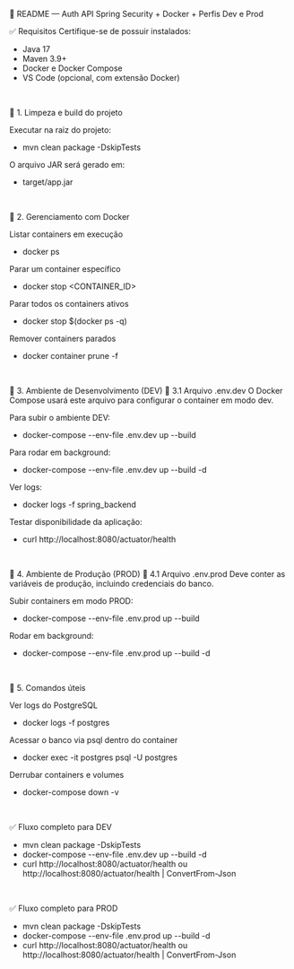 📌 README — Auth API Spring Security + Docker + Perfis Dev e Prod

✅ Requisitos
Certifique-se de possuir instalados:
* Java 17
* Maven 3.9+
* Docker e Docker Compose
* VS Code (opcional, com extensão Docker)
<br>


🧹 1. Limpeza e build do projeto

Executar na raiz do projeto:
* mvn clean package -DskipTests

O arquivo JAR será gerado em:
* target/app.jar
<br>


🐳 2. Gerenciamento com Docker

Listar containers em execução
* docker ps

Parar um container específico
* docker stop <CONTAINER_ID>

Parar todos os containers ativos
* docker stop $(docker ps -q)

Remover containers parados
* docker container prune -f
<br>


🌱 3. Ambiente de Desenvolvimento (DEV)
📄 3.1 Arquivo .env.dev
O Docker Compose usará este arquivo para configurar o container em modo dev.

Para subir o ambiente DEV:
* docker-compose --env-file .env.dev up --build

Para rodar em background:
* docker-compose --env-file .env.dev up --build -d

Ver logs:
* docker logs -f spring_backend

Testar disponibilidade da aplicação:
* curl http://localhost:8080/actuator/health
<br>


🚀 4. Ambiente de Produção (PROD)
📄 4.1 Arquivo .env.prod
Deve conter as variáveis de produção, incluindo credenciais do banco.

Subir containers em modo PROD:
* docker-compose --env-file .env.prod up --build

Rodar em background:
* docker-compose --env-file .env.prod up --build -d
<br>


🧽 5. Comandos úteis

Ver logs do PostgreSQL
* docker logs -f postgres

Acessar o banco via psql dentro do container
* docker exec -it postgres psql -U postgres

Derrubar containers e volumes
* docker-compose down -v
<br>


✅ Fluxo completo para DEV
* mvn clean package -DskipTests
* docker-compose --env-file .env.dev up --build -d
* curl http://localhost:8080/actuator/health ou http://localhost:8080/actuator/health | ConvertFrom-Json

<br>


✅ Fluxo completo para PROD
* mvn clean package -DskipTests
* docker-compose --env-file .env.prod up --build -d
* curl http://localhost:8080/actuator/health ou http://localhost:8080/actuator/health | ConvertFrom-Json
